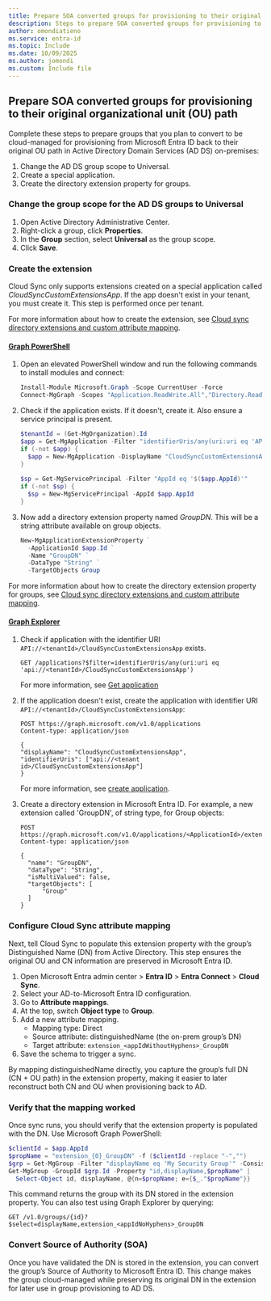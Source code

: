 ```yaml
---
title: Prepare SOA converted groups for provisioning to their original organizational unit (OU) path
description: Steps to prepare SOA converted groups for provisioning to their original organizational unit (OU) path
author: omondiatieno
ms.service: entra-id
ms.topic: Include
ms.date: 10/09/2025
ms.author: jomondi
ms.custom: Include file
---
```

## Prepare SOA converted groups for provisioning to their original organizational unit (OU) path

Complete these steps to prepare groups that you plan to convert to be cloud-managed for provisioning from Microsoft Entra ID back to their original OU path in Active Directory Domain Services (AD DS) on-premises:

1. Change the AD DS group scope to Universal. 
1. Create a special application.
1. Create the directory extension property for groups.

### Change the group scope for the AD DS groups to Universal

1. Open Active Directory Administrative Center.
1. Right-click a group, click **Properties**.
1. In the **Group** section, select **Universal** as the group scope.
1. Click **Save**.

### Create the extension 

Cloud Sync only supports extensions created on a special application called *CloudSyncCustomExtensionsApp*. If the app doesn't exist in your tenant, you must create it. This step is performed once per tenant. 

For more information about how to create the extension, see [Cloud sync directory extensions and custom attribute mapping](/entra/identity/hybrid/cloud-sync/custom-attribute-mapping).
 
#### [**Graph PowerShell**](#tab/ps)

1. Open an elevated PowerShell window and run the following commands to install modules and connect: 

   ```powershell
   Install-Module Microsoft.Graph -Scope CurrentUser -Force 
   Connect-MgGraph -Scopes "Application.ReadWrite.All","Directory.ReadWrite.All","Directory.AccessAsUser.All" 
   ```

1. Check if the application exists. If it doesn't, create it. Also ensure a service principal is present. 

   ```powershell
   $tenantId = (Get-MgOrganization).Id 
   $app = Get-MgApplication -Filter "identifierUris/any(uri:uri eq 'API://$tenantId/CloudSyncCustomExtensionsApp')" 
   if (-not $app) { 
     $app = New-MgApplication -DisplayName "CloudSyncCustomExtensionsApp" -IdentifierUris "API://$tenantId/CloudSyncCustomExtensionsApp" 
   } 
    
   $sp = Get-MgServicePrincipal -Filter "AppId eq '$($app.AppId)'" 
   if (-not $sp) { 
     $sp = New-MgServicePrincipal -AppId $app.AppId 
   } 
   ```

1. Now add a directory extension property named *GroupDN*. This will be a string attribute available on group objects. 

   ```powershell
   New-MgApplicationExtensionProperty ` 
     -ApplicationId $app.Id ` 
     -Name "GroupDN" ` 
     -DataType "String" ` 
     -TargetObjects Group 
   ```
   
For more information about how to create the directory extension property for groups, see [Cloud sync directory extensions and custom attribute mapping](/entra/identity/hybrid/cloud-sync/custom-attribute-mapping).

#### [**Graph Explorer**](#tab/ge)
 
1. Check if application with the identifier URI `API://<tenantId>/CloudSyncCustomExtensionsApp` exists.

   ```https
   GET /applications?$filter=identifierUris/any(uri:uri eq 'api://<tenantId>/CloudSyncCustomExtensionsApp')
   ```

   For more information, see [Get application](/graph/api/application-get?view=graph-rest-1.0&tabs=http&preserve-view=true)
     
1. If the application doesn't exist, create the application with identifier URI `API://<tenantId>/CloudSyncCustomExtensionsApp`:

   ```https
   POST https://graph.microsoft.com/v1.0/applications
   Content-type: application/json

   {
   "displayName": "CloudSyncCustomExtensionsApp",
   "identifierUris": ["api://<tenant id>/CloudSyncCustomExtensionsApp"]
   }
   ```
   
   For more information, see [create application](/graph/api/application-post-applications?view=graph-rest-1.0&tabs=http&preserve-view=true).

1. Create a directory extension in Microsoft Entra ID. For example, a new extension called 'GroupDN', of string type, for Group objects:

   ```https
   POST https://graph.microsoft.com/v1.0/applications/<ApplicationId>/extensionProperties
   Content-type: application/json
     
   {
     "name": "GroupDN",
     "dataType": "String",
     "isMultiValued": false,
     "targetObjects": [
         "Group"
     ]
   }    
   ```

### Configure Cloud Sync attribute mapping

Next, tell Cloud Sync to populate this extension property with the group’s Distinguished Name (DN) from Active Directory. This step ensures the original OU and CN information are preserved in Microsoft Entra ID.

1. Open Microsoft Entra admin center > **Entra ID** > **Entra Connect** > **Cloud Sync**.
2. Select your AD-to-Microsoft Entra ID configuration.
3. Go to **Attribute mappings**.
4. At the top, switch **Object type** to **Group**.
5. Add a new attribute mapping.
   - Mapping type: Direct
   - Source attribute: distinguishedName (the on-prem group’s DN)
   - Target attribute: `extension_<appIdWithoutHyphens>_GroupDN`
6. Save the schema to trigger a sync.

By mapping distinguishedName directly, you capture the group’s full DN (CN + OU path) in the extension property, making it easier to later reconstruct both CN and OU when provisioning back to AD.

### Verify that the mapping worked

Once sync runs, you should verify that the extension property is populated with the DN. Use Microsoft Graph PowerShell:

```powershell
$clientId = $app.AppId
$propName = "extension_{0}_GroupDN" -f ($clientId -replace "-","")
$grp = Get-MgGroup -Filter "displayName eq 'My Security Group'" -ConsistencyLevel eventual
Get-MgGroup -GroupId $grp.Id -Property "id,displayName,$propName" |
  Select-Object id, displayName, @{n=$propName; e={$_."$propName"}}
```

This command returns the group with its DN stored in the extension property. You can also test using Graph Explorer by querying:

```https
GET /v1.0/groups/{id}?$select=displayName,extension_<appIdNoHyphens>_GroupDN
```

### Convert Source of Authority (SOA)

Once you have validated the DN is stored in the extension, you can convert the group’s Source of Authority to Microsoft Entra ID. This change makes the group cloud-managed while preserving its original DN in the extension for later use in group provisioning to AD DS.
